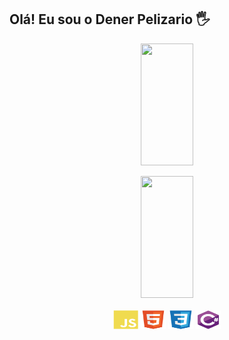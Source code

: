 ## Olá! Eu sou o Dener Pelizario 🖐️


<div align=center widht=100%>

<div align="center">  

  <img width="41%" height="195px"
  src="https://github-readme-stats.vercel.app/api?username=denervalspelizario&show_icons=true&theme=shadow_blue" />
  
  <img width="41%" height="195px" src="https://github-readme-stats.vercel.app/api/top-langs/?username=denervalspelizario&layout=compact&theme=shadow_blue" />
</div>


<div style="display: inline_block"><br>
  <img align="center" alt="Rafa-Js" height="30" width="40" src="https://raw.githubusercontent.com/devicons/devicon/master/icons/javascript/javascript-plain.svg">
  
  <img align="center" alt="Rafa-HTML" height="30" width="40" src="https://raw.githubusercontent.com/devicons/devicon/master/icons/html5/html5-original.svg">
  <img align="center" alt="Rafa-CSS" height="30" width="40" src="https://raw.githubusercontent.com/devicons/devicon/master/icons/css3/css3-original.svg">

  <img align="center" alt="Rafa-Csharp" height="30" width="40" src="https://raw.githubusercontent.com/devicons/devicon/master/icons/csharp/csharp-original.svg">
</div>
 



